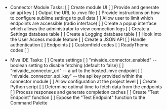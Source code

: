 * Connector Module Tasks:
[ ] Create module UI
	[ ] Provide and generate an api key
	[ ] Output the URL to .mvc file
	[ ] Provide instructions on how to configure sublime settings to pull data
	[ ] Allow user to limit which endpoints are accessible (radio interface)
	[ ] Create a popup interface which allows the administrator to view connection logs 
[ ] Create a Settings database table
[ ] Create a Logging database table
[ ] Hook into the User Access module feature
[ ] Create a JSON API
	[ ] Handle authentication
	[ ] Endpoints
		[ ] Customfield codes
		[ ] ReadyTheme codes
		[ ] 

* Miva IDE Tasks:
[ ] Create settings
	[ ] "mivaide_connector_enabled" -- boolean setting to disable fetching (default to false)
	[ ] "mivaide_connector_url" -- a url to the hosted .mvc endpoint
	[ ] "mivaide_connector_api_key" -- the api key provided within the connector module
	[ ] Allow configuration at the project level
[ ] Create Python script
	[ ] Determine optimal time to fetch data from the endpoints
	[ ] Process responses and generate completion caches
	[ ] Create "Test Endpoint" function
[ ] Expose the "Test Endpoint" function to the Command Palette